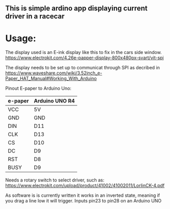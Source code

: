 ## This is simple ardino app displaying current driver in a racecar  

# Usage:  
The display used is an E-ink display like this to fix in the cars side window.  
https://www.electrokit.com/4.26e-papper-display-800x480px-svart/vit-spi

The display needs to be set up to communicat through SPI as decribed in 
https://www.waveshare.com/wiki/3.52inch_e-Paper_HAT_Manual#Working_With_Arduino  

Pinout E-paper to Arduino Uno:  

|  e-paper   | Arduino UNO R4  |  
| ---------- | ----------------|  
| VCC        |  5V             |  
| GND        |  GND            |  
| DIN        |  D11            |  
| CLK        |  D13            |  
| CS         |  D10            |  
| DC         |  D9             |  
| RST        |  D8             |  
| BUSY       |  D9             |       


Needs a rotary switch to select driver, such as:  
https://www.electrokit.com/upload/product/41002/41002011/LorlinCK-4.pdf  

As software is is currently written it works in an inverted state, meaning if you drag a line low it will trigger. Inputs pin23 to pin28 on an Arduino UNO
